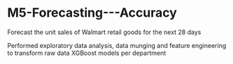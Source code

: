 # M5-Forecasting---Accuracy

 Forecast the unit sales of Walmart retail goods for the next 28 days 
 
 Performed exploratory data analysis, data munging and feature engineering to transform raw data XGBoost models per department
